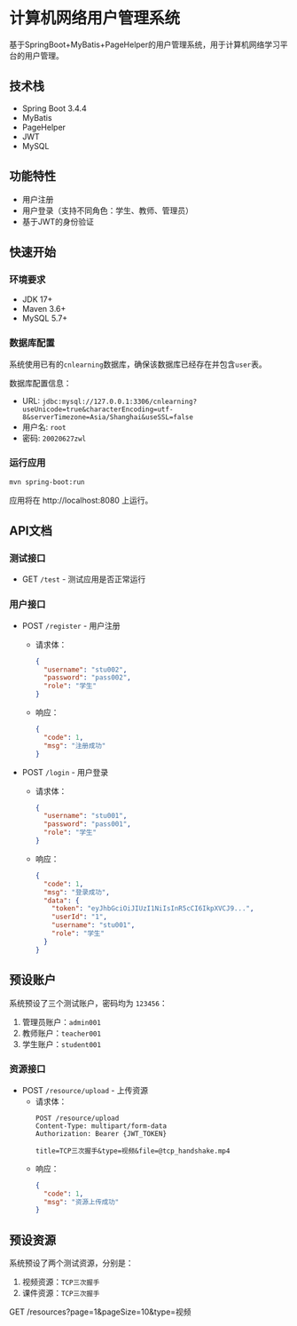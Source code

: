 # 计算机网络用户管理系统

基于SpringBoot+MyBatis+PageHelper的用户管理系统，用于计算机网络学习平台的用户管理。

## 技术栈

- Spring Boot 3.4.4
- MyBatis
- PageHelper
- JWT
- MySQL

## 功能特性

- 用户注册
- 用户登录（支持不同角色：学生、教师、管理员）
- 基于JWT的身份验证

## 快速开始

### 环境要求

- JDK 17+
- Maven 3.6+
- MySQL 5.7+

### 数据库配置

系统使用已有的`cnlearning`数据库，确保该数据库已经存在并包含`user`表。

数据库配置信息：
- URL: `jdbc:mysql://127.0.0.1:3306/cnlearning?useUnicode=true&characterEncoding=utf-8&serverTimezone=Asia/Shanghai&useSSL=false`
- 用户名: `root`
- 密码: `20020627zwl`

### 运行应用

```bash
mvn spring-boot:run
```

应用将在 http://localhost:8080 上运行。

## API文档

### 测试接口

- GET `/test` - 测试应用是否正常运行

### 用户接口

- POST `/register` - 用户注册
  - 请求体：
    ```json
    {
      "username": "stu002",
      "password": "pass002",
      "role": "学生"
    }
    ```
  - 响应：
    ```json
    {
      "code": 1,
      "msg": "注册成功"
    }
    ```

- POST `/login` - 用户登录
  - 请求体：
    ```json
    {
      "username": "stu001",
      "password": "pass001",
      "role": "学生"
    }
    ```
  - 响应：
    ```json
    {
      "code": 1,
      "msg": "登录成功",
      "data": {
        "token": "eyJhbGciOiJIUzI1NiIsInR5cCI6IkpXVCJ9...",
        "userId": "1",
        "username": "stu001",
        "role": "学生"
      }
    }
    ```

## 预设账户

系统预设了三个测试账户，密码均为 `123456`：

1. 管理员账户：`admin001`
2. 教师账户：`teacher001`
3. 学生账户：`student001`

### 资源接口

- POST `/resource/upload` - 上传资源
  - 请求体：
    ```
    POST /resource/upload
    Content-Type: multipart/form-data
    Authorization: Bearer {JWT_TOKEN}
    
    title=TCP三次握手&type=视频&file=@tcp_handshake.mp4
    ```
  - 响应：
    ```json
    {
      "code": 1,
      "msg": "资源上传成功"
    }
    ```

## 预设资源

系统预设了两个测试资源，分别是：

1. 视频资源：`TCP三次握手`
2. 课件资源：`TCP三次握手`

GET /resources?page=1&pageSize=10&type=视频 